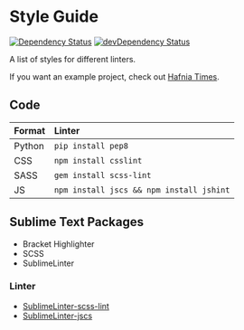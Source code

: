 Style Guide
===========
[![Dependency Status](https://gemnasium.com/ndarville/style.svg)](https://gemnasium.com/ndarville/style) [![devDependency Status](https://david-dm.org/ndarville/style/dev-status.svg)](https://david-dm.org/ndarville/style#info=devDependencies)

A list of styles for different linters.

If you want an example project, check out [Hafnia Times][hafnia].

Code
----
 Format | Linter
:-------|:-----------------------------------------
 Python | `pip install pep8`
 CSS    | `npm install csslint`
 SASS   | `gem install scss-lint`
 JS     | `npm install jscs && npm install jshint`

Sublime Text Packages
---------------------
* Bracket Highlighter
* SCSS
* SublimeLinter

### Linter ###
* [SublimeLinter-scss-lint](https://github.com/attenzione/SublimeLinter-scss-lint)
* [SublimeLinter-jscs](https://github.com/SublimeLinter/SublimeLinter-jscs)


[hafnia]: https://github.com/hafniatimes/hafniatimes.github.io
